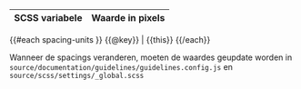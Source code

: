 SCSS variabele    | Waarde in pixels
------------------|------------
{{#each spacing-units }}
  {{@key}} | {{this}}
{{/each}}

Wanneer de spacings veranderen, moeten de waardes geupdate worden in `source/documentation/guidelines/guidelines.config.js` en `source/scss/settings/_global.scss`
